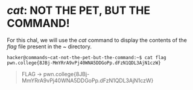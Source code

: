 # _cat_: NOT THE PET, BUT THE COMMAND!
For this chal, we will use the _cat_ command to display the contents of the _flag_ file present in the _~_ directory.
```
hacker@commands~cat-not-the-pet-but-the-command:~$ cat flag
pwn.college{8JBj-MmYRrA9vPj40WNA5DDGoPp.dFzN1QDL3AjN1czW}
```
> FLAG -> pwn.college{8JBj-MmYRrA9vPj40WNA5DDGoPp.dFzN1QDL3AjN1czW}
